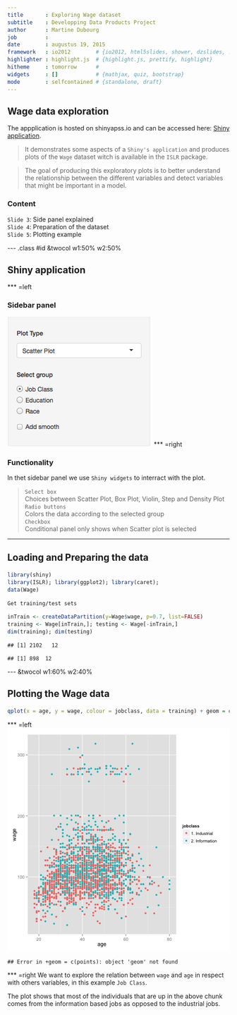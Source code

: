 ```yaml
---
title       : Exploring Wage dataset
subtitle    : Developping Data Products Project 
author      : Martine Dubourg
job         : 
date        : augustus 19, 2015
framework   : io2012        # {io2012, html5slides, shower, dzslides, ...}
highlighter : highlight.js  # {highlight.js, prettify, highlight}
hitheme     : tomorrow      # 
widgets     : []            # {mathjax, quiz, bootstrap}
mode        : selfcontained # {standalone, draft}
---
```


## Wage data exploration

The appplication is hosted on shinyapss.io and can be accessed here: [Shiny application](https://denitram.shinyapps.io/shiny_test).

>  It demonstrates some aspects of a `Shiny's application` and produces plots of the `Wage` dataset witch is available in the `ISLR` package.  

>  The goal of producing this exploratory plots is to better understand the relationship between the different variables and detect variables that might be important in a model.

### Content

`Slide 3`: Side panel explained  
`Slide 4`: Preparation of the dataset  
`Slide 5`: Plotting example  

--- .class #id &twocol w1:50% w2:50%

## Shiny application

*** =left
### Sidebar panel
![sidebar](./assets/img/sidebar.png)
*** =right

### Functionality
In thet sidebar panel we use `Shiny widgets` to interract with the plot. 

>  `Select box`  
   Choices between Scatter Plot, Box Plot, Violin, Step and Density Plot  
>  `Radio buttons`  
   Colors the data according to the selected group  
>  `Checkbox`  
   Conditional panel only shows when Scatter plot is selected 

--- 

## Loading and Preparing the data


```r
library(shiny)
library(ISLR); library(ggplot2); library(caret);
data(Wage)
```

`Get training/test sets`  

```r
inTrain <- createDataPartition(y=Wage$wage, p=0.7, list=FALSE)
training <- Wage[inTrain,]; testing <- Wage[-inTrain,]
dim(training); dim(testing)
```

```
## [1] 2102   12
```

```
## [1] 898  12
```

--- &twocol w1:60% w2:40%

## Plotting the Wage data


```r
qplot(x = age, y = wage, colour = jobclass, data = training) + geom = c(points) 
```

*** =left
![plot of chunk unnamed-chunk-4](assets/fig/unnamed-chunk-4-1.png) 

```
## Error in +geom = c(points): object 'geom' not found
```

*** =right
We want to explore the relation between `wage` and `age` in respect with others variables, in this example `Job Class`.  

The plot shows that most of the individuals that are up
in the above chunk comes from the information
based jobs as opposed to the industrial jobs.



